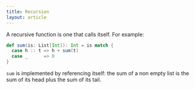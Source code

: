 ```yaml
---
title: Recursion
layout: article
---
```


A recursive function is one that calls itself. For example:

```scala
def sum(is: List[Int]): Int = is match {
  case h :: t => h + sum(t)
  case _      => 0
}
```

`sum` is implemented by referencing itself: the sum of a non empty list is the sum of its head plus the sum of its tail.
